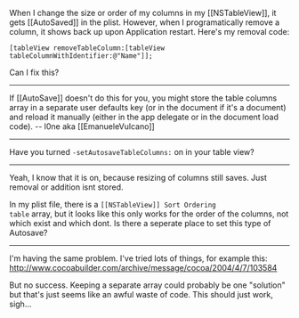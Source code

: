 

When I change the size or order of my columns in my [[NSTableView]], it gets [[AutoSaved]] in the plist.  However, when I programatically remove a column, it shows back up upon Application restart.  Here's my removal code:

<code>[tableView removeTableColumn:[tableView tableColumnWithIdentifier:@"Name"]];</code>

Can I fix this?

----

If [[AutoSave]] doesn't do this for you, you might store the table columns array in a separate user defaults key (or in the document if it's a document) and reload it manually (either in the app delegate or in the document load code). -- l0ne aka [[EmanueleVulcano]]

----

Have you turned <code>-setAutosaveTableColumns:</code> on in your table view?

----

Yeah, I know that it is on, because resizing of columns still saves.  Just removal or addition isnt stored.

In my plist file, there is a <code>[[NSTableView]] Sort Ordering table</code> array, but it looks like this only works for the order of the columns, not which exist and which dont.  Is there a seperate place to set this type of Autosave?

----

I'm having the same problem. I've tried lots of things, for example this: http://www.cocoabuilder.com/archive/message/cocoa/2004/4/7/103584

But no success. Keeping a separate array could probably be one "solution" but that's just seems like an awful waste of code. This should just work, sigh...